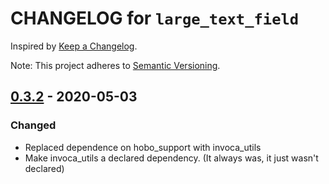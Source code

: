 # CHANGELOG for `large_text_field`

Inspired by [Keep a Changelog](https://keepachangelog.com/en/1.0.0/).

Note: This project adheres to [Semantic Versioning](https://semver.org/spec/v2.0.0.html).

## [0.3.2] - 2020-05-03
### Changed
- Replaced dependence on hobo_support with invoca_utils
- Make invoca_utils a declared dependency. (It always was, it just wasn't declared)

[0.3.2]: https://github.com/Invoca/large_text_field/compare/v0.3.2...v0.3.1
